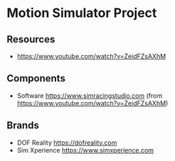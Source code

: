 # Motion Simulator Project

## Resources
- https://www.youtube.com/watch?v=ZeidFZsAXhM

## Components
- Software https://www.simracingstudio.com (from https://www.youtube.com/watch?v=ZeidFZsAXhM)

## Brands
- DOF Reality https://dofreality.com
- Sim Xperience https://www.simxperience.com
